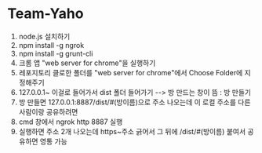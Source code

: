 # Team-Yaho

1. node.js 설치하기
2. npm install -g ngrok
3. npm install -g grunt-cli
4. 크롬 앱 "web server for chrome"을 실행하기
5. 레포지토리 클로한 폴더를 "web server for chrome"에서 Choose Folder에 지정해주기
6. 127.0.0.1~ 이걸로 들어가서 dist 폴더 들어가기 --> 방 만드는 창이 뜸 : 방 만들기
7. 방 만들면 127.0.0.1:8887/dist/#(방이름)으로 주소 나오는데 이 로컬 주소를 다른 사람이랑 공유하려면
8. cmd 창에서 ngrok http 8887 실행
9. 실행하면 주소 2개 나오는데 https~주소 긁어서 그 뒤에 /dist/#(방이름) 붙여서 공유하면 영통 가능

